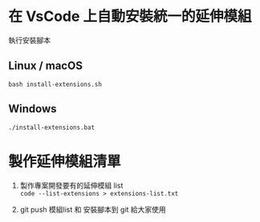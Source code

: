 # 在 VsCode 上自動安裝統一的延伸模組
執行安裝腳本
## Linux / macOS
```bash install-extensions.sh```
## Windows
```./install-extensions.bat```

# 製作延伸模組清單
1. 製作專案開發要有的延伸模組 list  
```code --list-extensions > extensions-list.txt```

2. git push 模組list 和 安裝腳本到 git 給大家使用
